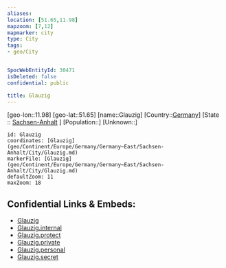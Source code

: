 ```yaml
---
aliases: 
location: [51.65,11.98]
mapzoom: [7,12] 
mapmarker: city 
type: City
tags:
- geo/City


SpocWebEntityId: 30471
isDeleted: false
confidential: public

title: Glauzig
---
```

[geo-lon::11.98]
[geo-lat::51.65]
[name::Glauzig]
[Country::[Germany](geo/Continent/Europe/Germany.md)]
[State :: [Sachsen-Anhalt](geo/Continent/Europe/Germany/Germany~East/Sachsen-Anhalt.md) ]
[Population::]
[Unknown::]


```leaflet
id: Glauzig
coordinates: [Glauzig](geo/Continent/Europe/Germany/Germany~East/Sachsen-Anhalt/City/Glauzig.md)
markerFile: [Glauzig](geo/Continent/Europe/Germany/Germany~East/Sachsen-Anhalt/City/Glauzig.md)
defaultZoom: 11 
maxZoom: 18
```


## Confidential Links & Embeds: 
- [Glauzig](../../../../../../../../_public/geo/Continent/Europe/Germany/Germany~East/Sachsen-Anhalt/City/Glauzig.md) 
- [Glauzig.internal](../../../../../../../../_internal/geo/Continent/Europe/Germany/Germany~East/Sachsen-Anhalt/City/Glauzig.internal.md) 
- [Glauzig.protect](../../../../../../../../_protect/geo/Continent/Europe/Germany/Germany~East/Sachsen-Anhalt/City/Glauzig.protect.md) 
- [Glauzig.private](../../../../../../../../_private/geo/Continent/Europe/Germany/Germany~East/Sachsen-Anhalt/City/Glauzig.private.md) 
- [Glauzig.personal](../../../../../../../../_personal/geo/Continent/Europe/Germany/Germany~East/Sachsen-Anhalt/City/Glauzig.personal.md) 
- [Glauzig.secret](../../../../../../../../_secret/geo/Continent/Europe/Germany/Germany~East/Sachsen-Anhalt/City/Glauzig.secret.md) 
